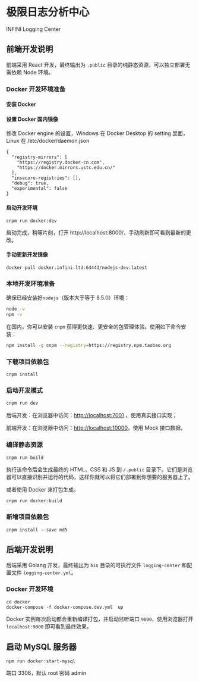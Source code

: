 # 极限日志分析中心

INFINI Logging Center


## 前端开发说明

前端采用 React 开发，最终输出为 `.public` 目录的纯静态资源，可以独立部署无需依赖 Node 环境。

### Docker 开发环境准备

#### 安装 Docker

#### 设置 Docker 国内镜像

修改 Docker engine 的设置，Windows 在 Docker Desktop 的 setting 里面，Linux 在 /etc/docker/daemon.json

```
{
  "registry-mirrors": [
    "https://registry.docker-cn.com",
    "https://docker.mirrors.ustc.edu.cn/"
  ],
  "insecure-registries": [],
  "debug": true,
  "experimental": false
}
```

#### 启动开发环境

```
cnpm run docker:dev
```

启动完成，稍等片刻，打开 http://localhost:8000/，手动刷新即可看到最新的更改。

#### 手动更新开发镜像

```
docker pull docker.infini.ltd:64443/nodejs-dev:latest
```

### 本地开发环境准备

确保已经安装好`nodejs`（版本大于等于 8.5.0）环境：
```sh
node -v
npm -v
```

在国内，你可以安装 `cnpm` 获得更快速、更安全的包管理体验。使用如下命令安装：
```sh
npm install -g cnpm --registry=https://registry.npm.taobao.org
```

### 下载项目依赖包
```
cnpm install
```

### 启动开发模式

```sh
cnpm run dev
```

后端开发：在浏览器中访问：[http://localhost:7001](http://localhost:7001) ，使用真实接口实现；

前端开发：在浏览器中访问：[http://localhost:10000](http://localhost:10000)，使用 Mock 接口数据。 

### 编译静态资源

```sh
cnpm run build
```

执行该命令后会生成最终的 HTML、CSS 和 JS 到 `/.public` 目录下。它们是浏览器可以直接识别并运行的代码，这样你就可以将它们部署到你想要的服务器上了。

或者使用 Docker 来打包生成。
```
cnpm run docker:build
```

### 新增项目依赖包
```
cnpm install --save md5
```


## 后端开发说明

后端采用 Golang 开发，最终输出为 `bin` 目录的可执行文件 `logging-center` 和配置文件 `logging-center.yml`。

### Docker 开发环境

```
cd docker
docker-compose -f docker-compose.dev.yml  up
```

Docker 实例每次启动都会重新编译打包，并启动监听端口 `9000`，使用浏览器打开 `localhost:9000` 即可看到最终效果。

## 启动 MySQL 服务器

```
npm run docker:start-mysql
```
端口 3306，默认 root 密码 admin
